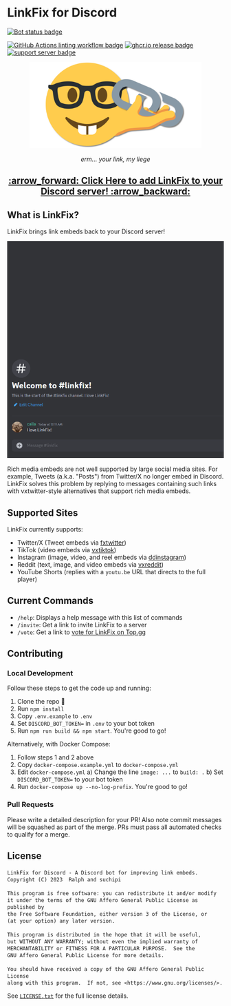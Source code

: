 # LinkFix for Discord

[![Bot status badge][9]][1]

[![GitHub Actions linting workflow badge][5]][4] [![ghcr.io release badge][6]][3] [![support server badge][7]][8]

<div align="center">
  <img src="./media/github-social-preview.png" alt="LinkFix Logo" width="400" />
  <p><em>erm... your link, my liege</em></p>
  <h2><a href="https://discord.com/oauth2/authorize?client_id=385950397493280805&scope=bot&permissions=274878286912">:arrow_forward: Click Here to add LinkFix to your Discord server! :arrow_backward:</a></h2>
</div>


## What is LinkFix?

LinkFix brings link embeds back to your Discord server!

<img src="./media/example.gif" alt="LinkFix in action replying to a message" width="512" />

Rich media embeds are not well supported by large social media sites. For example,
Tweets (a.k.a. "Posts") from Twitter/X no longer embed in Discord. LinkFix solves
this problem by replying to messages containing such links with vxtwitter-style
alternatives that support rich media embeds.


## Supported Sites

LinkFix currently supports:
  - Twitter/X (Tweet embeds via [fxtwitter](https://github.com/FixTweet/FixTweet))
  - TikTok (video embeds via [vxtiktok](https://github.com/dylanpdx/vxtiktok))
  - Instagram (image, video, and reel embeds via [ddinstagram](https://github.com/Wikidepia/InstaFix))
  - Reddit (text, image, and video embeds via [vxreddit](https://github.com/dylanpdx/vxReddit))
  - YouTube Shorts (replies with a `youtu.be` URL that directs to the full player)


## Current Commands

  - `/help`: Displays a help message with this list of commands
  - `/invite`: Get a link to invite LinkFix to a server
  - `/vote`: Get a link to [vote for LinkFix on Top.gg][10]

## Contributing

### Local Development

Follow these steps to get the code up and running:

1) Clone the repo :hugs:
2) Run `npm install`
3) Copy `.env.example` to `.env`
4) Set `DISCORD_BOT_TOKEN=` in `.env` to your bot token
5) Run `npm run build && npm start`. You're good to go!

Alternatively, with Docker Compose:

1) Follow steps 1 and 2 above
2) Copy `docker-compose.example.yml` to `docker-compose.yml`
3) Edit `docker-compose.yml`
   a) Change the line `image: ...` to `build: .`
   b) Set `DISCORD_BOT_TOKEN=` to your bot token
4) Run `docker-compose up --no-log-prefix`. You're good to go!


### Pull Requests

Please write a detailed description for your PR! Also note commit messages will
be squashed as part of the merge. PRs must pass all automated checks to qualify
for a merge.


## License

```
LinkFix for Discord - A Discord bot for improving link embeds.
Copyright (C) 2023  Ralph and suchipi

This program is free software: you can redistribute it and/or modify
it under the terms of the GNU Affero General Public License as published by
the Free Software Foundation, either version 3 of the License, or
(at your option) any later version.

This program is distributed in the hope that it will be useful,
but WITHOUT ANY WARRANTY; without even the implied warranty of
MERCHANTABILITY or FITNESS FOR A PARTICULAR PURPOSE.  See the
GNU Affero General Public License for more details.

You should have received a copy of the GNU Affero General Public License
along with this program.  If not, see <https://www.gnu.org/licenses/>.
```

See [`LICENSE.txt`](/LICENSE.txt) for the full license details.


[1]: https://discord.com/oauth2/authorize?client_id=385950397493280805&scope=bot&permissions=274878286912
[2]: https://discordjs.guide/preparations/setting-up-a-bot-application.html#creating-your-bot
[3]: https://github.com/podaboutlist/linkfix-for-discord/pkgs/container/linkfix-for-discord
[4]: https://github.com/podaboutlist/linkfix-for-discord/actions?query=branch%3Amain
[5]: https://img.shields.io/github/actions/workflow/status/podaboutlist/linkfix-for-discord/push.yml?style=plastic&logo=github&label=code%20style&labelColor=24292e
[6]: https://img.shields.io/github/actions/workflow/status/podaboutlist/linkfix-for-discord/release.yml?style=plastic&logo=github&label=ghcr.io%20release&labelColor=24292e
[7]: https://img.shields.io/discord/643644919751376899?style=plastic&logo=discord&logoColor=%23ffffff&label=Support%20Server&labelColor=%2324292e&color=%235961ee&cacheSeconds=60
[8]: https://podaboutli.st/discord
[9]: https://dcbadge.vercel.app/api/shield/385950397493280805?bot=true&style=for-the-badge&theme=discord-inverted&labelColor=%2324292e
[10]: https://top.gg/bot/385950397493280805/vote
